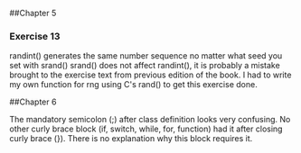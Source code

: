 ##Chapter 5

### Exercise 13

randint() generates the same number sequence no matter what seed you set 
with srand()
srand() does not affect randint(), it is probably a mistake brought to 
the exercise text from previous edition of the book. I had to write my 
own function for rng using C's rand() to get this exercise done.

##Chapter 6

The mandatory semicolon (;) after class definition looks very confusing.
No other curly brace block (if, switch, while, for, function) had it after closing curly brace (}).
There is no explanation why this block requires it.